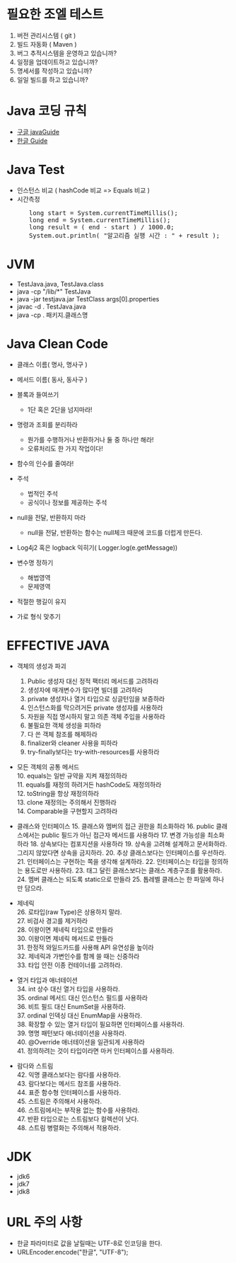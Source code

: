 

# 필요한 조엘 테스트  

 1. 버전 관리시스템 ( git )  
 2. 빌드 자동화 ( Maven )  
 3. 버그 추적시스템을 운영하고 있습니까?   
 4. 일정을 업데이트하고 있습니까?  
 5. 명세서를 작성하고 있습니까?  
 6. 일일 빌드를 하고 있습니까?  


# Java 코딩 규칙

 - [구글 javaGuide](https://google.github.io/styleguide/javaguide.html)
 - [한글 Guide](https://myeonguni.tistory.com/1596)


# Java Test

 - 인스턴스 비교 ( hashCode 비교 => Equals 비교 ) 
 - 시간측정
 
<pre>
      long start = System.currentTimeMillis();  
      long end = System.currentTimeMillis();  
      long result = ( end - start ) / 1000.0;  
      System.out.println( "알고리즘 실행 시간 : " + result );  
</pre>
 
 
# JVM

 - TestJava.java, TestJava.class
 - java -cp "/lib/*" TestJava
 - java -jar testjava.jar TestClass args[0].properties
 - javac -d . TestJava.java
 - java -cp . 패키지.클래스명
  
  
 # Java Clean Code
 
- 클래스 이름( 명사, 명사구 )

- 메서드 이름( 동사, 동사구 )

- 블록과 들여쓰기
  - 1단 혹은 2단을 넘지마라!

- 명령과 조회를 분리하라
  - 뭔가를 수행하거나 반환하거나 둘 중 하나만 해라!
  - 오류처리도 한 가지 작업이다!
  
- 함수의 인수를 줄여라!

- 주석
  - 법적인 주석
  - 공식이나 정보를 제공하는 주석

- null을 전달, 반환하지 마라
  - null을 전달, 반환하는 함수는 null체크 때문에 코드를 더럽게 만든다.
  
- Log4j2 혹은 logback 익히기( Logger.log(e.getMessage))
- 변수명 정하기
  - 해법영역
  - 문제영역
  
- 적절한 행길이 유지
- 가로 형식 맞추기

# EFFECTIVE JAVA

 - 객체의 생성과 파괴
   1. Public 생성자 대신 정적 팩터리 메서드를 고려하라
   2. 생성자에 매개변수가 많다면 빌더를 고려하라
   3. private 생성자나 열거 타입으로 싱글턴임을 보증하라
   4. 인스턴스화를 막으려거든 private 생성자를 사용하라
   5. 자원을 직접 명시하지 말고 의존 객체 주입을 사용하라
   6. 불필요한 객체 생성을 피하라
   7. 다 쓴 객체 참조를 해제하라
   8. finalizer와 cleaner 사용을 피하라
   9. try-finally보다는 try-with-resources를 사용하라
   
 - 모든 객체의 공통 메서드    
   10. equals는 일반 규약을 지켜 재정의하라  
   11. equals를 재정의 하려거든 hashCode도 재정의하라  
   12. toString을 항상 재정의하라  
   13. clone 재정의는 주의해서 진행하라  
   14. Comparable을 구현할지 고려하라  

- 클래스와 인터페이스
   15. 클래스와 멤버의 접근 권한을 최소화하라
   16. public 클래스에서는 public 필드가 아닌 접근자 메서드를 사용하라
   17. 변경 가능성을 최소화하라
   18. 상속보다는 컴포지션을 사용하라
   19. 상속을 고려해 설계하고 문서화하라. 그리지 않았다면 상속을 금지하라.
   20. 추상 클래스보다는 인터페이스를 우선하라.
   21. 인터페이스는 구현하는 쪽을 생각해 설계하라.
   22. 인터페이스는 타입을 정의하는 용도로만 사용하라.
   23. 태그 달린 클래스보다는 클래스 계층구조를 활용하라.
   24. 멤버 클래스는 되도록 static으로 만들라
   25. 톱레벨 클래스는 한 파일에 하나만 담으라.

- 제네릭  
   26. 로타입(raw Type)은 상용하지 말라.  
   27. 비검사 경고를 제거하라  
   28. 이왕이면 제네릭 타입으로 만들라  
   30. 이왕이면 제네릭 메서드로 만들라  
   31. 한정적 와일드카드를 사용해 API 유연성을 높이라  
   32. 제네릭과 가변인수를 함께 쓸 때는 신중하라  
   33. 타입 안전 이종 컨테이너를 고려하라.  
   
- 열거 타입과 애너테이션  
   34. int 상수 대신 열거 타입을 사용하라.    
   35. ordinal 메서드 대신 인스턴스 필드를 사용하라  
   36. 비트 필드 대신 EnumSet을 사용하라.  
   37. ordinal 인덱싱 대신 EnumMap을 사용하라.   
   38. 확장할 수 있는 열거 타입이 필요하면 인터페이스를 사용하라.  
   39. 명명 패턴보다 애너테이션을 사용하라.  
   40. @Override 애너테이션을 일관되게 사용하라  
   41. 정의하려는 것이 타입이라면 마커 인터페이스를 사용하라.  
   
- 람다와 스트림  
   42. 익명 클래스보다는 람다를 사용하라.  
   43. 람다보다는 메서드 참조를 사용하라.  
   44. 표준 함수형 인터페이스를 사용하라.  
   45. 스트림은 주의해서 사용하라.  
   46. 스트림에서는 부작용 없는 함수를 사용하라.  
   47. 반환 타입으로는 스트림보다 컬렉션이 낫다.  
   48. 스트림 병렬화는 주의해서 적용하라.  
    
# JDK
 - jdk6  
 - jdk7  
 - jdk8  
 
 # URL 주의 사항
  - 한글 파라미터로 값을 날릴때는 UTF-8로 인코딩을 한다.  
  - URLEncoder.encode("한글", "UTF-8");  
